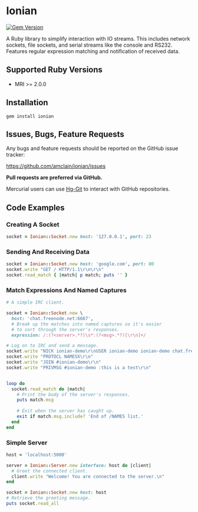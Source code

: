# Ionian

[![Gem Version](https://badge.fury.io/rb/ionian.png)](http://badge.fury.io/rb/ionian)


A Ruby library to simplify interaction with IO streams. This includes network sockets, file sockets, and serial streams like the console and RS232. Features regular expression matching and notification of received data.


## Supported Ruby Versions

- MRI >= 2.0.0


## Installation

	gem install ionian


## Issues, Bugs, Feature Requests

Any bugs and feature requests should be reported on the GitHub issue tracker:

https://github.com/amclain/ionian/issues


**Pull requests are preferred via GitHub.**

Mercurial users can use [Hg-Git](http://hg-git.github.io/) to interact with
GitHub repositories.


## Code Examples

### Creating A Socket

``` ruby
socket = Ionian::Socket.new host: '127.0.0.1', port: 23
```

### Sending And Receiving Data

``` ruby
socket = Ionian::Socket.new host: 'google.com', port: 80
socket.write "GET / HTTP/1.1\r\n\r\n"
socket.read_match { |match| p match; puts '' }
```

### Match Expressions And Named Captures

``` ruby
# A simple IRC client.

socket = Ionian::Socket.new \
  host: 'chat.freenode.net:6667',
  # Break up the matches into named captures so it's easier
  # to sort through the server's responses.
  expression: /:(?<server>.*?)\s*:(?<msg>.*?)[\r\n]+/

# Log on to IRC and send a message.
socket.write "NICK ionian-demo\r\nUSER ionian-demo ionian-demo chat.freenode.net :ionian-demo"
socket.write "PROTOCL NAMESX\r\n"
socket.write "JOIN #ionian-demo\r\n"
socket.write "PRIVMSG #ionian-demo :this is a test\r\n"


loop do
  socket.read_match do |match|
  	# Print the body of the server's responses.
    puts match.msg
    
    # Exit when the server has caught up.
    exit if match.msg.include? 'End of /NAMES list.'
  end
end
```

### Simple Server

``` ruby
host = 'localhost:5000'

server = Ionian::Server.new interface: host do |client|
  # Greet the connected client.
  client.write "Welcome! You are connected to the server.\n"
end

socket = Ionian::Socket.new host: host
# Retrieve the greeting message.
puts socket.read_all
```
